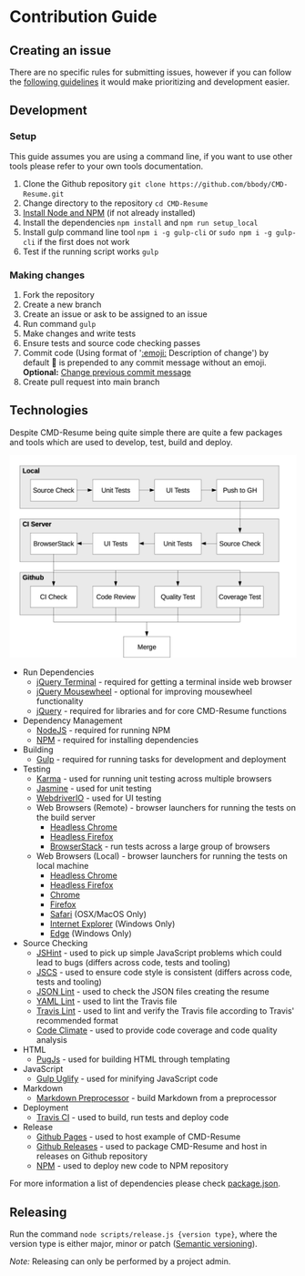 # Contribution Guide
## Creating an issue
There are no specific rules for submitting issues, however if you can follow the [following guidelines](https://upthemes.com/blog/2014/02/writing-useful-github-issues/) it would make prioritizing and development easier.

## Development
### Setup
This guide assumes you are using a command line, if you want to use other tools please refer to your own tools documentation.

1. Clone the Github repository `git clone https://github.com/bbody/CMD-Resume.git`
2. Change directory to the repository `cd CMD-Resume`
3. [Install Node and NPM](https://docs.npmjs.com/getting-started/installing-node) (if not already installed)
4. Install the dependencies `npm install` and `npm run setup_local`
5. Install gulp command line tool `npm i -g gulp-cli` or `sudo npm i -g gulp-cli` if the first does not work
6. Test if the running script works `gulp`

### Making changes
1. Fork the repository
2. Create a new branch
3. Create an issue or ask to be assigned to an issue
4. Run command `gulp`
4. Make changes and write tests
5. Ensure tests and source code checking passes
6. Commit code (Using format of '[:emoji:](https://github.com/slashsBin/styleguide-git-commit-message) Description of change') by default :pencil: is prepended to any commit message without an emoji. **Optional:** [Change previous commit message](https://help.github.com/articles/changing-a-commit-message/)
7. Create pull request into main branch

## Technologies
Despite CMD-Resume being quite simple there are quite a few packages and tools which are used to develop, test, build and deploy.

![Build Flow](https://raw.githubusercontent.com/bbody/CMD-Resume/master/docs/images/merge_graph.png "Build Flow")

- Run Dependencies
    - [jQuery Terminal](http://terminal.jcubic.pl/) - required for getting a terminal inside web browser
    - [jQuery Mousewheel](https://github.com/jquery/jquery-mousewheel) - optional for improving mousewheel functionality
    - [jQuery](https://jquery.com/) - required for libraries and for core CMD-Resume functions
- Dependency Management
    - [NodeJS](https://nodejs.org/en/) - required for running NPM
    - [NPM](https://www.npmjs.com/) - required for installing dependencies
- Building
    - [Gulp](http://gulpjs.com/) - required for running tasks for development and deployment
- Testing
    - [Karma](https://karma-runner.github.io/) - used for running unit testing across multiple browsers
    - [Jasmine](https://jasmine.github.io/) - used for unit testing
    - [WebdriverIO](http://webdriver.io/) - used for UI testing
    - Web Browsers (Remote) - browser launchers for running the tests on the build server
        - [Headless Chrome](https://developers.google.com/web/updates/2017/04/headless-chrome)
        - [Headless Firefox](https://github.com/karma-runner/karma-firefox-launcher)
        - [BrowserStack](https://www.browserstack.com/) - run tests across a large group of browsers
    - Web Browsers (Local) - browser launchers for running the tests on local machine
        - [Headless Chrome](https://developers.google.com/web/updates/2017/04/headless-chrome)
        - [Headless Firefox](https://github.com/karma-runner/karma-firefox-launcher)
        - [Chrome](https://github.com/karma-runner/karma-chrome-launcher)
        - [Firefox](https://github.com/karma-runner/karma-firefox-launcher)
        - [Safari](https://github.com/karma-runner/karma-safari-launcher) (OSX/MacOS Only)
        - [Internet Explorer](https://github.com/karma-runner/karma-ie-launcher) (Windows Only)
        - [Edge](https://github.com/karma-runner/karma-edge-launcher) (Windows Only)
- Source Checking
    - [JSHint](http://jshint.com/) - used to pick up simple JavaScript problems which could lead to bugs (differs across code, tests and tooling)
    - [JSCS](http://jscs.info/) - used to ensure code style is consistent (differs across code, tests and tooling)
    - [JSON Lint](https://github.com/zaach/jsonlint) - used to check the JSON files creating the resume
    - [YAML Lint](https://github.com/rasshofer/yaml-lint) - used to lint the Travis file
    - [Travis Lint](https://github.com/travis-ci/travis.rb#lint) - used to lint and verify the Travis file according to Travis' recommended format
    - [Code Climate](https://codeclimate.com/github/bbody/CMD-Resume) - used to provide code coverage and code quality analysis
- HTML
    - [PugJs](https://github.com/pugjs/pug) - used for building HTML through templating
- JavaScript
    - [Gulp Uglify](https://www.npmjs.com/package/gulp-uglify) - used for minifying JavaScript code
- Markdown
    - [Markdown Preprocessor](https://github.com/jreese/markdown-pp) - build Markdown from a preprocessor
- Deployment
    - [Travis CI](https://travis-ci.org/) - used to build, run tests and deploy code
- Release
    - [Github Pages](https://pages.github.com/) - used to host example of CMD-Resume
    - [Github Releases](https://help.github.com/articles/creating-releases/) - used to package CMD-Resume and host in releases on Github repository
    - [NPM](https://www.npmjs.com/) - used to deploy new code to NPM repository

For more information a list of dependencies please check [package.json](https://github.com/bbody/CMD-Resume/blob/master/package.json).
## Releasing
Run the command `node scripts/release.js {version type}`, where the version type is either major, minor or patch ([Semantic versioning](https://semver.org/)).

*Note:* Releasing can only be performed by a project admin.
